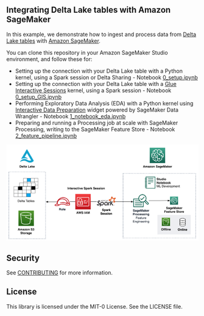 ## Integrating Delta Lake tables with Amazon SageMaker

In this example, we demonstrate how to ingest and process data from [Delta Lake tables](https://delta.io/) with [Amazon SageMaker](https://aws.amazon.com/sagemaker/).

You can clone this repository in your Amazon SageMaker Studio environment, and follow these for:
* Setting up the connection with your Delta Lake table with a Python kernel, using a Spark session or Delta Sharing - Notebook [0_setup.ipynb](./notebooks/0_setup.ipynb)
* Setting up the connection with your Delta Lake table with a [Glue Interactive Sessions](https://docs.aws.amazon.com/sagemaker/latest/dg/studio-notebooks-glue.html) kernel, using a Spark session - Notebook [0_setup_GIS.ipynb](./notebooks/0_setup_GIS.ipynb)
* Performing Exploratory Data Analysis (EDA) with a Python kernel using [Interactive Data Preparation](https://docs.aws.amazon.com/sagemaker/latest/dg/data-wrangler-interactively-prepare-data-notebook.html) widget powered by SageMaker Data Wrangler - Notebook [1_notebook_eda.ipynb](./notebooks/1_notebook_eda.ipynb)
* Preparing and running a Processing job at scale with SageMaker Processing, writing to the SageMaker Feature Store - Notebook [2_feature_pipeline.ipynb](./notebooks/2_feature_pipeline.ipynb)

<center><img src="./images/DeltaLake_to_SageMaker_2.png"></center>

## Security

See [CONTRIBUTING](CONTRIBUTING.md#security-issue-notifications) for more information.

## License

This library is licensed under the MIT-0 License. See the LICENSE file.

